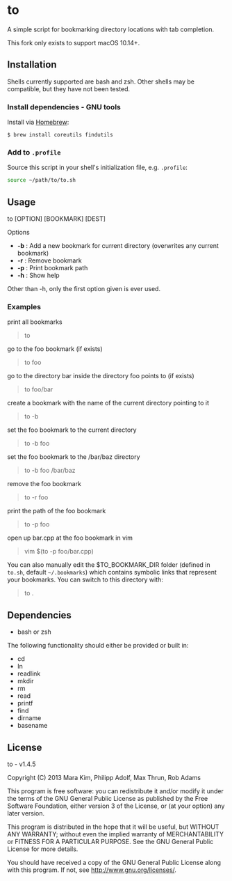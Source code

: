 # to

A simple script for bookmarking directory locations with tab completion.

This fork only exists to support macOS 10.14+.

## Installation

Shells currently supported are bash and zsh.  Other shells may be compatible, but they have not been tested.

### Install dependencies - GNU tools

Install via [Homebrew](https://brew.sh/):

```
$ brew install coreutils findutils
```

### Add to `.profile`

Source this script in your shell's initialization file, e.g. `.profile`:

```bash
source ~/path/to/to.sh
```


## Usage

to [OPTION] [BOOKMARK] [DEST]

Options

* __-b__ : Add a new bookmark for current directory (overwrites any current bookmark)
* __-r__ : Remove bookmark
* __-p__ : Print bookmark path
* __-h__ : Show help

Other than -h, only the first option given is ever used.

### Examples

print all bookmarks
> to

go to the foo bookmark (if exists)
> to foo

go to the directory bar inside the directory foo points to (if exists)
> to foo/bar

create a bookmark with the name of the current directory pointing to it
> to -b

set the foo bookmark to the current directory
> to -b foo

set the foo bookmark to the /bar/baz directory
> to -b foo /bar/baz

remove the foo bookmark
> to -r foo

print the path of the foo bookmark
> to -p foo

open up bar.cpp at the foo bookmark in vim
> vim $(to -p foo/bar.cpp)

You can also manually edit the $TO_BOOKMARK_DIR folder (defined in `to.sh`, default `~/.bookmarks`)
which contains symbolic links that represent your bookmarks. You can switch to this directory with:
> to .


## Dependencies

* bash or zsh

The following functionality should either be provided or built in:

* cd
* ln
* readlink
* mkdir
* rm
* read
* printf
* find
* dirname
* basename

## License

to - v1.4.5

Copyright (C) 2013  Mara Kim, Philipp Adolf, Max Thrun, Rob Adams

This program is free software: you can redistribute it and/or modify
it under the terms of the GNU General Public License as published by
the Free Software Foundation, either version 3 of the License, or
(at your option) any later version.

This program is distributed in the hope that it will be useful,
but WITHOUT ANY WARRANTY; without even the implied warranty of
MERCHANTABILITY or FITNESS FOR A PARTICULAR PURPOSE.  See the
GNU General Public License for more details.

You should have received a copy of the GNU General Public License
along with this program.  If not, see <http://www.gnu.org/licenses/>.
